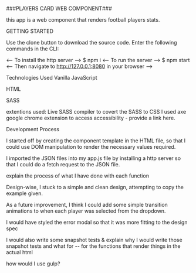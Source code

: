 ###PLAYERS CARD WEB COMPONENT###

this app is a web component that renders football players stats.

GETTING STARTED

Use the clone button to download the source code. Enter the following commands in the CLI:

<-- To install the http server --> $ npm i
<-- To run the server --> $ npm start
<-- Then navigate to http://127.0.0.1:8080 in your browser -->

Technologies Used
Vanilla JavaScript

HTML 

SASS

extentions used: Live SASS compiler to covert the SASS to CSS
I used axe google chrome extension to access accessibility - provide a link here.

Development Process

I started off by creating the component template in the HTML file, so that I could use DOM manipulation to render the necessary values required.

I imported the JSON files into my app.js file by installing a http server so that I could do a fetch request to the JSON file.

explain the process of what I have done with each function

Design-wise, I stuck to a simple and clean design, attempting to copy the example given.

 As a future improvement, I think I could add some simple transition animations to when each player was selected from the dropdown.

 I would have styled the error modal so that it was more fitting to the design spec

 I would also write some snapshot tests & explain why I would write those snapshot tests and what for -- for the functions that render things in the actual html

 how would I use gulp?

